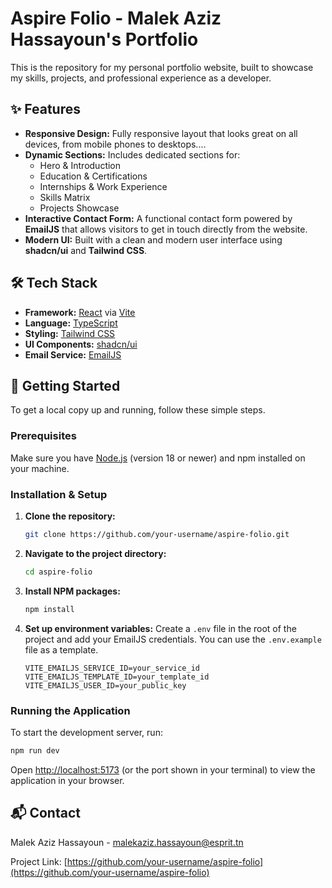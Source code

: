 # Aspire Folio - Malek Aziz Hassayoun's Portfolio

This is the repository for my personal portfolio website, built to showcase my skills, projects, and professional experience as a developer.

## ✨ Features

- **Responsive Design:** Fully responsive layout that looks great on all devices, from mobile phones to desktops....
- **Dynamic Sections:** Includes dedicated sections for:
  - Hero & Introduction
  - Education & Certifications
  - Internships & Work Experience
  - Skills Matrix
  - Projects Showcase
- **Interactive Contact Form:** A functional contact form powered by **EmailJS** that allows visitors to get in touch directly from the website.
- **Modern UI:** Built with a clean and modern user interface using **shadcn/ui** and **Tailwind CSS**.

## 🛠️ Tech Stack

- **Framework:** [React](https://reactjs.org/) via [Vite](https://vitejs.dev/)
- **Language:** [TypeScript](https://www.typescriptlang.org/)
- **Styling:** [Tailwind CSS](https://tailwindcss.com/)
- **UI Components:** [shadcn/ui](https://ui.shadcn.com/)
- **Email Service:** [EmailJS](https://www.emailjs.com/)

## 🚀 Getting Started

To get a local copy up and running, follow these simple steps.

### Prerequisites

Make sure you have [Node.js](https://nodejs.org/en/) (version 18 or newer) and npm installed on your machine.

### Installation & Setup

1. **Clone the repository:**
   ```sh
   git clone https://github.com/your-username/aspire-folio.git
   ```

2. **Navigate to the project directory:**
   ```sh
   cd aspire-folio
   ```

3. **Install NPM packages:**
   ```sh
   npm install
   ```

4. **Set up environment variables:**
   Create a `.env` file in the root of the project and add your EmailJS credentials. You can use the `.env.example` file as a template.
   ```env
   VITE_EMAILJS_SERVICE_ID=your_service_id
   VITE_EMAILJS_TEMPLATE_ID=your_template_id
   VITE_EMAILJS_USER_ID=your_public_key
   ```

### Running the Application

To start the development server, run:

```sh
npm run dev
```

Open [http://localhost:5173](http://localhost:5173) (or the port shown in your terminal) to view the application in your browser.

## 📬 Contact

Malek Aziz Hassayoun - malekaziz.hassayoun@esprit.tn

Project Link: [https://github.com/your-username/aspire-folio](https://github.com/your-username/aspire-folio)
